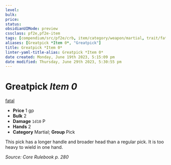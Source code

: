 ```yaml
---
level:
bulk:
price:
status:
obsidianUIMode: preview
cssclass: pf2e,pf2e-item
tags: [compendium/src/pf2e/crb, item/category/weapon/martial, trait/fatal-d12]
aliases: [Greatpick *Item 0*, "Greatpick"]
title: Greatpick *Item 0*
linter-yaml-title-alias: Greatpick *Item 0*
date created: Monday, June 19th 2023, 5:15:09 pm
date modified: Thursday, June 29th 2023, 5:30:55 pm
---
```


# Greatpick *Item 0*

[fatal <d12>](rules/traits/fatal.md)  

- **Price** 1 gp
- **Bulk** 2
- **Damage** `1d10` P
- **Hands** 2
- **Category** Martial; **Group** Pick

This pick has a longer handle and broader head than a regular pick. It is too heavy to wield in one hand.

*Source: Core Rulebook p. 280*
